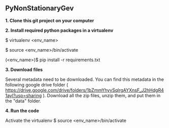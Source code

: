 ## PyNonStationaryGev

**1. Clone this git project on your computer**

**2. Install required python packages in a virtualenv**

$ virtualenv <env_name>

$ source <env_name>/bin/activate

(<env_name>)$ pip install -r requirements.txt

**3. Download files**

Several metadata need to be downloaded. You can find this metadata in the following google drive folder ( https://drive.google.com/drive/folders/1bZmmYhyvSqlrgAYXnsF_J2hHdgR41ayl?usp=sharing ). Download all the zip files, unzip them, and put them in the "data" folder.

**4. Run the code**

Activate the virtualenv $ source <env_name>/bin/activate
